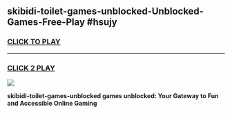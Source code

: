 
## skibidi-toilet-games-unblocked-Unblocked-Games-Free-Play #hsujy
<h3>
<a href="https://us.freeplayer.one?title=skibidi-toilet-games-unblocked&ref=9M">CLICK TO PLAY</a></h3>
<hr>

<h3>
<a href="https://us.freeplayer.one?title=skibidi-toilet-games-unblocked&ref=9M">CLICK 2 PLAY</a>
  
</h3>

<a href="https://us.freeplayer.one?title=skibidi-toilet-games-unblocked&ref=9M"><img src="https://clearcache.store/games.png"></a>


**skibidi-toilet-games-unblocked games unblocked: Your Gateway to Fun and Accessible Online Gaming**
